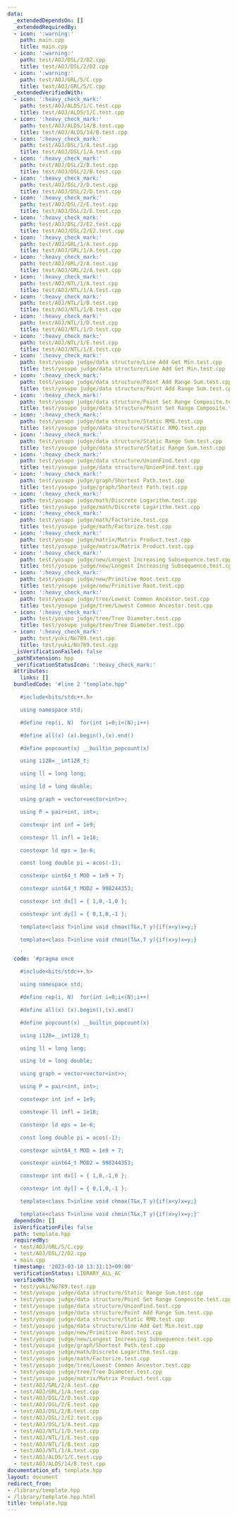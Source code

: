```yaml
---
data:
  _extendedDependsOn: []
  _extendedRequiredBy:
  - icon: ':warning:'
    path: main.cpp
    title: main.cpp
  - icon: ':warning:'
    path: test/AOJ/DSL/2/D2.cpp
    title: test/AOJ/DSL/2/D2.cpp
  - icon: ':warning:'
    path: test/AOJ/GRL/5/C.cpp
    title: test/AOJ/GRL/5/C.cpp
  _extendedVerifiedWith:
  - icon: ':heavy_check_mark:'
    path: test/AOJ/ALDS/1/C.test.cpp
    title: test/AOJ/ALDS/1/C.test.cpp
  - icon: ':heavy_check_mark:'
    path: test/AOJ/ALDS/14/B.test.cpp
    title: test/AOJ/ALDS/14/B.test.cpp
  - icon: ':heavy_check_mark:'
    path: test/AOJ/DSL/1/A.test.cpp
    title: test/AOJ/DSL/1/A.test.cpp
  - icon: ':heavy_check_mark:'
    path: test/AOJ/DSL/2/B.test.cpp
    title: test/AOJ/DSL/2/B.test.cpp
  - icon: ':heavy_check_mark:'
    path: test/AOJ/DSL/2/D.test.cpp
    title: test/AOJ/DSL/2/D.test.cpp
  - icon: ':heavy_check_mark:'
    path: test/AOJ/DSL/2/E.test.cpp
    title: test/AOJ/DSL/2/E.test.cpp
  - icon: ':heavy_check_mark:'
    path: test/AOJ/DSL/2/E2.test.cpp
    title: test/AOJ/DSL/2/E2.test.cpp
  - icon: ':heavy_check_mark:'
    path: test/AOJ/GRL/1/A.test.cpp
    title: test/AOJ/GRL/1/A.test.cpp
  - icon: ':heavy_check_mark:'
    path: test/AOJ/GRL/2/A.test.cpp
    title: test/AOJ/GRL/2/A.test.cpp
  - icon: ':heavy_check_mark:'
    path: test/AOJ/NTL/1/A.test.cpp
    title: test/AOJ/NTL/1/A.test.cpp
  - icon: ':heavy_check_mark:'
    path: test/AOJ/NTL/1/B.test.cpp
    title: test/AOJ/NTL/1/B.test.cpp
  - icon: ':heavy_check_mark:'
    path: test/AOJ/NTL/1/D.test.cpp
    title: test/AOJ/NTL/1/D.test.cpp
  - icon: ':heavy_check_mark:'
    path: test/AOJ/NTL/1/E.test.cpp
    title: test/AOJ/NTL/1/E.test.cpp
  - icon: ':heavy_check_mark:'
    path: test/yosupo judge/data structure/Line Add Get Min.test.cpp
    title: test/yosupo judge/data structure/Line Add Get Min.test.cpp
  - icon: ':heavy_check_mark:'
    path: test/yosupo judge/data structure/Point Add Range Sum.test.cpp
    title: test/yosupo judge/data structure/Point Add Range Sum.test.cpp
  - icon: ':heavy_check_mark:'
    path: test/yosupo judge/data structure/Point Set Range Composite.test.cpp
    title: test/yosupo judge/data structure/Point Set Range Composite.test.cpp
  - icon: ':heavy_check_mark:'
    path: test/yosupo judge/data structure/Static RMQ.test.cpp
    title: test/yosupo judge/data structure/Static RMQ.test.cpp
  - icon: ':heavy_check_mark:'
    path: test/yosupo judge/data structure/Static Range Sum.test.cpp
    title: test/yosupo judge/data structure/Static Range Sum.test.cpp
  - icon: ':heavy_check_mark:'
    path: test/yosupo judge/data structure/UnionFind.test.cpp
    title: test/yosupo judge/data structure/UnionFind.test.cpp
  - icon: ':heavy_check_mark:'
    path: test/yosupo judge/graph/Shortest Path.test.cpp
    title: test/yosupo judge/graph/Shortest Path.test.cpp
  - icon: ':heavy_check_mark:'
    path: test/yosupo judge/math/Discrete Logarithm.test.cpp
    title: test/yosupo judge/math/Discrete Logarithm.test.cpp
  - icon: ':heavy_check_mark:'
    path: test/yosupo judge/math/Factorize.test.cpp
    title: test/yosupo judge/math/Factorize.test.cpp
  - icon: ':heavy_check_mark:'
    path: test/yosupo judge/matrix/Matrix Product.test.cpp
    title: test/yosupo judge/matrix/Matrix Product.test.cpp
  - icon: ':heavy_check_mark:'
    path: test/yosupo judge/new/Longest Increasing Subsequence.test.cpp
    title: test/yosupo judge/new/Longest Increasing Subsequence.test.cpp
  - icon: ':heavy_check_mark:'
    path: test/yosupo judge/new/Primitive Root.test.cpp
    title: test/yosupo judge/new/Primitive Root.test.cpp
  - icon: ':heavy_check_mark:'
    path: test/yosupo judge/tree/Lowest Common Ancestor.test.cpp
    title: test/yosupo judge/tree/Lowest Common Ancestor.test.cpp
  - icon: ':heavy_check_mark:'
    path: test/yosupo judge/tree/Tree Diameter.test.cpp
    title: test/yosupo judge/tree/Tree Diameter.test.cpp
  - icon: ':heavy_check_mark:'
    path: test/yuki/No789.test.cpp
    title: test/yuki/No789.test.cpp
  _isVerificationFailed: false
  _pathExtension: hpp
  _verificationStatusIcon: ':heavy_check_mark:'
  attributes:
    links: []
  bundledCode: '#line 2 "template.hpp"

    #include<bits/stdc++.h>

    using namespace std;

    #define rep(i, N)  for(int i=0;i<(N);i++)

    #define all(x) (x).begin(),(x).end()

    #define popcount(x) __builtin_popcount(x)

    using i128=__int128_t;

    using ll = long long;

    using ld = long double;

    using graph = vector<vector<int>>;

    using P = pair<int, int>;

    constexpr int inf = 1e9;

    constexpr ll infl = 1e18;

    constexpr ld eps = 1e-6;

    const long double pi = acos(-1);

    constexpr uint64_t MOD = 1e9 + 7;

    constexpr uint64_t MOD2 = 998244353;

    constexpr int dx[] = { 1,0,-1,0 };

    constexpr int dy[] = { 0,1,0,-1 };

    template<class T>inline void chmax(T&x,T y){if(x<y)x=y;}

    template<class T>inline void chmin(T&x,T y){if(x>y)x=y;}

    '
  code: '#pragma once

    #include<bits/stdc++.h>

    using namespace std;

    #define rep(i, N)  for(int i=0;i<(N);i++)

    #define all(x) (x).begin(),(x).end()

    #define popcount(x) __builtin_popcount(x)

    using i128=__int128_t;

    using ll = long long;

    using ld = long double;

    using graph = vector<vector<int>>;

    using P = pair<int, int>;

    constexpr int inf = 1e9;

    constexpr ll infl = 1e18;

    constexpr ld eps = 1e-6;

    const long double pi = acos(-1);

    constexpr uint64_t MOD = 1e9 + 7;

    constexpr uint64_t MOD2 = 998244353;

    constexpr int dx[] = { 1,0,-1,0 };

    constexpr int dy[] = { 0,1,0,-1 };

    template<class T>inline void chmax(T&x,T y){if(x<y)x=y;}

    template<class T>inline void chmin(T&x,T y){if(x>y)x=y;}'
  dependsOn: []
  isVerificationFile: false
  path: template.hpp
  requiredBy:
  - test/AOJ/GRL/5/C.cpp
  - test/AOJ/DSL/2/D2.cpp
  - main.cpp
  timestamp: '2023-03-10 13:31:13+09:00'
  verificationStatus: LIBRARY_ALL_AC
  verifiedWith:
  - test/yuki/No789.test.cpp
  - test/yosupo judge/data structure/Static Range Sum.test.cpp
  - test/yosupo judge/data structure/Point Set Range Composite.test.cpp
  - test/yosupo judge/data structure/UnionFind.test.cpp
  - test/yosupo judge/data structure/Point Add Range Sum.test.cpp
  - test/yosupo judge/data structure/Static RMQ.test.cpp
  - test/yosupo judge/data structure/Line Add Get Min.test.cpp
  - test/yosupo judge/new/Primitive Root.test.cpp
  - test/yosupo judge/new/Longest Increasing Subsequence.test.cpp
  - test/yosupo judge/graph/Shortest Path.test.cpp
  - test/yosupo judge/math/Discrete Logarithm.test.cpp
  - test/yosupo judge/math/Factorize.test.cpp
  - test/yosupo judge/tree/Lowest Common Ancestor.test.cpp
  - test/yosupo judge/tree/Tree Diameter.test.cpp
  - test/yosupo judge/matrix/Matrix Product.test.cpp
  - test/AOJ/GRL/2/A.test.cpp
  - test/AOJ/GRL/1/A.test.cpp
  - test/AOJ/DSL/2/D.test.cpp
  - test/AOJ/DSL/2/E.test.cpp
  - test/AOJ/DSL/2/B.test.cpp
  - test/AOJ/DSL/2/E2.test.cpp
  - test/AOJ/DSL/1/A.test.cpp
  - test/AOJ/NTL/1/D.test.cpp
  - test/AOJ/NTL/1/E.test.cpp
  - test/AOJ/NTL/1/B.test.cpp
  - test/AOJ/NTL/1/A.test.cpp
  - test/AOJ/ALDS/1/C.test.cpp
  - test/AOJ/ALDS/14/B.test.cpp
documentation_of: template.hpp
layout: document
redirect_from:
- /library/template.hpp
- /library/template.hpp.html
title: template.hpp
---
```

